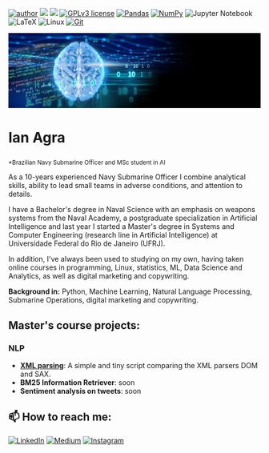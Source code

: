[![author](https://img.shields.io/badge/author-ianagra-red.svg)](https://github.com/ianagra) ![](https://komarev.com/ghpvc/?username=ianagra&color=072448) [![](https://img.shields.io/badge/python-3.11+-blue.svg)](https://www.python.org/downloads/release/python-3118/) [![GPLv3 license](https://img.shields.io/badge/License-GPLv3-blue.svg)](http://perso.crans.org/besson/LICENSE.html)
[![Pandas](https://img.shields.io/badge/pandas-%23150458.svg?style=flat&logo=Pandas&logoColor=white)](https://pandas.pydata.org/) [![NumPy](https://img.shields.io/badge/numpy-%23013243.svg?style=flat&logo=Numpy&logoColor=white)](https://numpy.org) ![Jupyter Notebook](https://img.shields.io/badge/jupyter-%23FA0F00.svg?style=flat&logo=Jupyter&logoColor=white) ![LaTeX](https://img.shields.io/badge/latex-%23008080.svg?style=flat&logo=Latex&logoColor=white) ![Linux](https://img.shields.io/badge/Linux-gray.svg?logo=linux&logoColor=black) [![Git](https://img.shields.io/badge/git-%23F05033.svg?style=flat&logo=git&logoColor=white)](https://git-scm.com)

<p align="center">
  <img src="banner.jpg" >
</p>

# Ian Agra
<sub>*Brazilian Navy Submarine Officer and MSc student in AI</sub>

As a 10-years experienced Navy Submarine Officer I combine analytical skills, ability to lead small teams in adverse conditions, and attention to details. 

I have a Bachelor's degree in Naval Science with an emphasis on weapons systems from the Naval Academy, a postgraduate specialization in Artificial Intelligence and last year I started a Master's degree in Systems and Computer Engineering (research line in Artificial Intelligence) at Universidade Federal do Rio de Janeiro (UFRJ).

In addition, I've always been used to studying on my own, having taken online courses in programming, Linux, statistics, ML, Data Science and Analytics, as well as digital marketing and copywriting.

**Background in:** Python, Machine Learning, Natural Language Processing, Submarine Operations, digital marketing and copywriting.


## Master's course projects:

### NLP
* [**XML parsing**](https://github.com/ianagra/NLP-xml-parsing): A simple and tiny script comparing the XML parsers DOM and SAX.
* **BM25 Information Retriever**: soon
* **Sentiment analysis on tweets**: soon

## 📫 How to reach me:
[![LinkedIn](https://img.shields.io/badge/LinkedIn-ianagra-blue.svg?logo=linkedin)](https://www.linkedin.com/in/ianagra) [![Medium](https://img.shields.io/badge/Medium-@ianagra-black.svg?logo=medium)](https://medium.com/@ianagra) [![Instagram](https://img.shields.io/badge/Instagram-@ian.agra-pink.svg?logo=instagram)](https://www.instagram.com/ian.agra)
